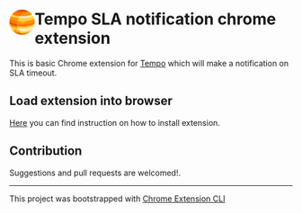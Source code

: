 # <img src="public/icons/icon_48.png" width="45" align="left"> Tempo SLA notification chrome extension

This is basic Chrome extension for [Tempo](https://app.alp-pulse.com/) which will make a notification on SLA timeout.


## Load extension into browser
[Here](https://developer.chrome.com/docs/extensions/mv3/getstarted/#unpacked) you can find instruction on how to install extension.

## Contribution

Suggestions and pull requests are welcomed!.

---

This project was bootstrapped with [Chrome Extension CLI](https://github.com/dutiyesh/chrome-extension-cli)